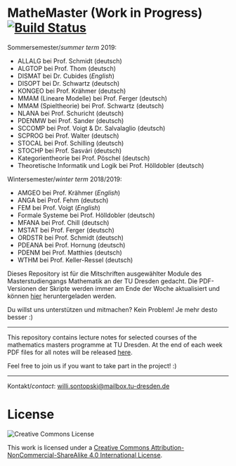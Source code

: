 # MatheMaster (Work in Progress) [![Build Status](https://travis-ci.com/LostInDarkMath/MatheMaster.svg?branch=master)](https://travis-ci.com/LostInDarkMath/MatheMaster)

Sommersemester/*summer term* 2019:
- ALLALG bei Prof. Schmidt (deutsch)
- ALGTOP bei Prof. Thom (deutsch)
- DISMAT bei Dr. Cubides (*English*)
- DISOPT bei Dr. Schwartz (deutsch)
- KONGEO bei Prof. Krähmer (deutsch)
- MMAM (Lineare Modelle) bei Prof. Ferger (deutsch)
- MMAM (Spieltheorie) bei Prof. Schwartz (deutsch)
- NLANA bei Prof. Schuricht (deutsch)
- PDENMW bei Prof. Sander (deutsch)
- SCCOMP bei Prof. Voigt & Dr.  Salvalaglio (deutsch)
- SCPROG bei Prof. Walter (deutsch)
- STOCAL bei Prof. Schilling (deutsch)
- STOCHP bei Prof. Sasvári (deutsch)
- Kategorientheorie bei Prof. Pöschel (deutsch)
- Theoretische Informatik und Logik bei Prof. Hölldobler (deutsch)

Wintersemester/*winter term* 2018/2019:
- AMGEO bei Prof. Krähmer (*English*)
- ANGA bei Prof. Fehm (deutsch)
- FEM bei Prof. Voigt (*English*)
- Formale Systeme bei Prof. Hölldobler (deutsch)
- MFANA bei Prof. Chill (deutsch)
- MSTAT bei Prof. Ferger (deutsch)
- ORDSTR bei Prof. Schmidt (deutsch)
- PDEANA bei Prof. Hornung (deutsch)
- PDENM bei Prof. Matthies (deutsch)
- WTHM bei Prof. Keller-Ressel (deutsch)


Dieses Repository ist für die Mitschriften ausgewählter Module des Masterstudiengangs Mathematik an der TU Dresden gedacht.
Die PDF-Versionen der Skripte werden immer am Ende der Woche aktualisiert und können [hier](https://github.com/LostInDarkMath/MatheMaster/releases/latest) heruntergeladen werden.



Du willst uns unterstützen und mitmachen? Kein Problem! Je mehr desto besser :)

---

This repository contains lecture notes for selected courses of the mathematics masters programme at TU Dresden.
At the end of each week PDF files for all notes will be released [here](https://github.com/LostInDarkMath/MatheMaster/releases/latest).


Feel free to join us if you want to take part in the project! :)

---

Kontakt/*contact*: willi.sontopski@mailbox.tu-dresden.de
 
# License

![Creative Commons License](https://i.creativecommons.org/l/by-nc-sa/4.0/88x31.png)

This work is licensed under a
[Creative Commons Attribution-NonCommercial-ShareAlike 4.0 International License](http://creativecommons.org/licenses/by-nc-sa/4.0/).
